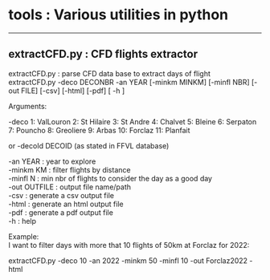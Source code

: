 # tools : Various utilities in python
--------------------------------------------
## extractCFD.py : CFD flights extractor

extractCFD.py : parse CFD data base to extract days of flight\
extractCFD.py -deco DECONBR -an YEAR [-minkm MINKM] [-minfl NBR]
                   [-out FILE] [-csv] [-html] [-pdf] [ -h ]

Arguments:

  -deco 1: ValLouron 2: St Hilaire 3: St Andre 4: Chalvet  5: Bleine   6: Serpaton\
        7: Pouncho   8: Greoliere  9: Arbas   10: Forclaz 11: Planfait

or
  -decoId DECOID  (as stated in FFVL database)

  -an YEAR       : year to explore\
  -minkm KM      : filter flights by distance\
  -minfl N       : min nbr of flights to consider the day as a good day\
  -out OUTFILE   : output file name/path\
  -csv           : generate a csv output file \
  -html          : generate an html output file \
  -pdf           : generate a pdf output file \
  -h             : help

Example:\
  I want to filter days with more that 10 flights of 50km at Forclaz for 2022:

  extractCFD.py -deco 10 -an 2022 -minkm 50 -minfl 10 -out Forclaz2022 -html
